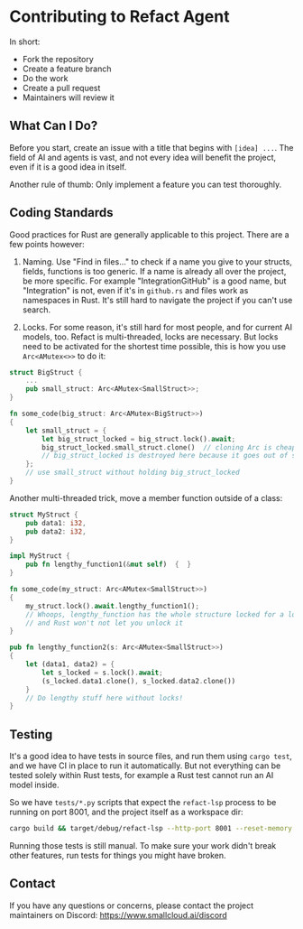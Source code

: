 
# Contributing to Refact Agent

In short:

* Fork the repository
* Create a feature branch
* Do the work
* Create a pull request
* Maintainers will review it


## What Can I Do?

Before you start, create an issue with a title that begins with `[idea] ...`. The field of AI and agents is vast,
and not every idea will benefit the project, even if it is a good idea in itself.

Another rule of thumb: Only implement a feature you can test thoroughly.


## Coding Standards

Good practices for Rust are generally applicable to this project. There are a few points however:

1. Naming. Use "Find in files..." to check if a name you give to your structs, fields, functions is too
generic. If a name is already all over the project, be more specific. For example "IntegrationGitHub" is a good
name, but "Integration" is not, even if it's in `github.rs` and files work as namespaces in Rust. It's
still hard to navigate the project if you can't use search.

2. Locks. For some reason, it's still hard for most people, and for current AI models, too. Refact is
multi-threaded, locks are necessary. But locks need to be activated for the shortest time possible, this
is how you use `Arc<AMutex<>>` to do it:

```rust
struct BigStruct {
    ...
    pub small_struct: Arc<AMutex<SmallStruct>>;
}

fn some_code(big_struct: Arc<AMutex<BigStruct>>)
{
    let small_struct = {
        let big_struct_locked = big_struct.lock().await;
        big_struct_locked.small_struct.clone()  // cloning Arc is cheap
        // big_struct_locked is destroyed here because it goes out of scope
    };
    // use small_struct without holding big_struct_locked
}
```

Another multi-threaded trick, move a member function outside of a class:

```rust
struct MyStruct {
    pub data1: i32,
    pub data2: i32,
}

impl MyStruct {
    pub fn lengthy_function1(&mut self)  {  }
}

fn some_code(my_struct: Arc<AMutex<SmallStruct>>)
{
    my_struct.lock().await.lengthy_function1();
    // Whoops, lengthy_function has the whole structure locked for a long time,
    // and Rust won't not let you unlock it
}

pub fn lengthy_function2(s: Arc<AMutex<SmallStruct>>)
{
    let (data1, data2) = {
        let s_locked = s.lock().await;
        (s_locked.data1.clone(), s_locked.data2.clone())
    }
    // Do lengthy stuff here without locks!
}
```


## Testing

It's a good idea to have tests in source files, and run them using `cargo test`, and we
have CI in place to run it automatically.
But not everything can be tested solely within Rust tests, for example a Rust test cannot run
an AI model inside.

So we have `tests/*.py` scripts that expect the `refact-lsp` process to be running on port 8001,
and the project itself as a workspace dir:


```bash
cargo build && target/debug/refact-lsp --http-port 8001 --reset-memory --experimental --workspace-folder . --logs-stderr --vecdb --ast
```

Running those tests is still manual. To make sure your work didn't break other features,
run tests for things you might have broken.


## Contact

If you have any questions or concerns, please contact the project maintainers on Discord:
https://www.smallcloud.ai/discord

